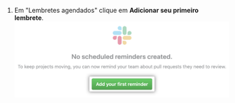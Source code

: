 1. Em "Lembretes agendados" clique em **Adicionar seu primeiro lembrete**. ![Botão de Adicionar lembrete](/assets/images/help/settings/scheduled-reminders-add-button.png)
